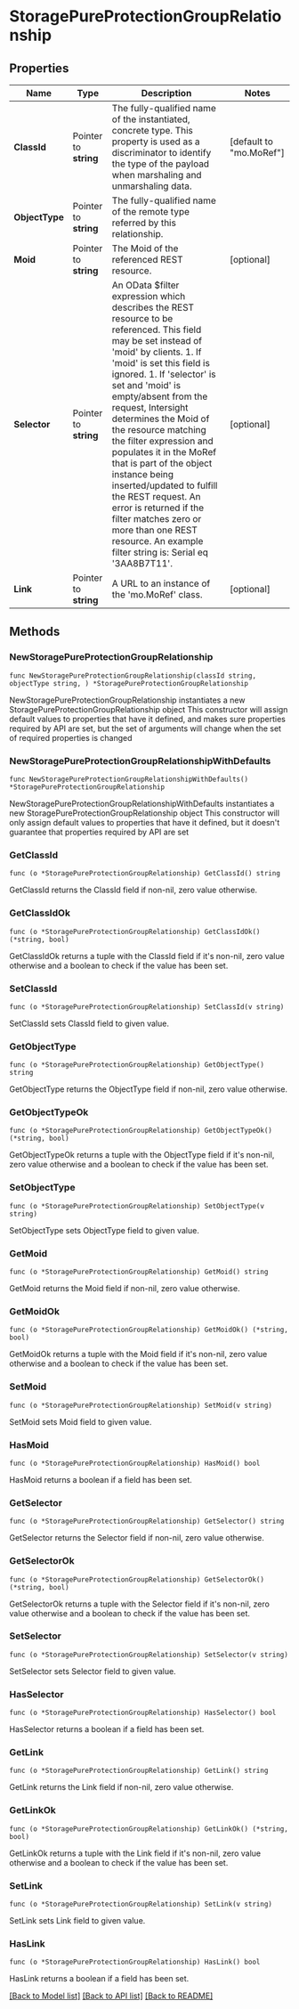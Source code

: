 # StoragePureProtectionGroupRelationship

## Properties

Name | Type | Description | Notes
------------ | ------------- | ------------- | -------------
**ClassId** | Pointer to **string** | The fully-qualified name of the instantiated, concrete type. This property is used as a discriminator to identify the type of the payload when marshaling and unmarshaling data. | [default to "mo.MoRef"]
**ObjectType** | Pointer to **string** | The fully-qualified name of the remote type referred by this relationship. | 
**Moid** | Pointer to **string** | The Moid of the referenced REST resource. | [optional] 
**Selector** | Pointer to **string** | An OData $filter expression which describes the REST resource to be referenced. This field may be set instead of &#39;moid&#39; by clients. 1. If &#39;moid&#39; is set this field is ignored. 1. If &#39;selector&#39; is set and &#39;moid&#39; is empty/absent from the request, Intersight determines the Moid of the resource matching the filter expression and populates it in the MoRef that is part of the object instance being inserted/updated to fulfill the REST request. An error is returned if the filter matches zero or more than one REST resource. An example filter string is: Serial eq &#39;3AA8B7T11&#39;. | [optional] 
**Link** | Pointer to **string** | A URL to an instance of the &#39;mo.MoRef&#39; class. | [optional] 

## Methods

### NewStoragePureProtectionGroupRelationship

`func NewStoragePureProtectionGroupRelationship(classId string, objectType string, ) *StoragePureProtectionGroupRelationship`

NewStoragePureProtectionGroupRelationship instantiates a new StoragePureProtectionGroupRelationship object
This constructor will assign default values to properties that have it defined,
and makes sure properties required by API are set, but the set of arguments
will change when the set of required properties is changed

### NewStoragePureProtectionGroupRelationshipWithDefaults

`func NewStoragePureProtectionGroupRelationshipWithDefaults() *StoragePureProtectionGroupRelationship`

NewStoragePureProtectionGroupRelationshipWithDefaults instantiates a new StoragePureProtectionGroupRelationship object
This constructor will only assign default values to properties that have it defined,
but it doesn't guarantee that properties required by API are set

### GetClassId

`func (o *StoragePureProtectionGroupRelationship) GetClassId() string`

GetClassId returns the ClassId field if non-nil, zero value otherwise.

### GetClassIdOk

`func (o *StoragePureProtectionGroupRelationship) GetClassIdOk() (*string, bool)`

GetClassIdOk returns a tuple with the ClassId field if it's non-nil, zero value otherwise
and a boolean to check if the value has been set.

### SetClassId

`func (o *StoragePureProtectionGroupRelationship) SetClassId(v string)`

SetClassId sets ClassId field to given value.


### GetObjectType

`func (o *StoragePureProtectionGroupRelationship) GetObjectType() string`

GetObjectType returns the ObjectType field if non-nil, zero value otherwise.

### GetObjectTypeOk

`func (o *StoragePureProtectionGroupRelationship) GetObjectTypeOk() (*string, bool)`

GetObjectTypeOk returns a tuple with the ObjectType field if it's non-nil, zero value otherwise
and a boolean to check if the value has been set.

### SetObjectType

`func (o *StoragePureProtectionGroupRelationship) SetObjectType(v string)`

SetObjectType sets ObjectType field to given value.


### GetMoid

`func (o *StoragePureProtectionGroupRelationship) GetMoid() string`

GetMoid returns the Moid field if non-nil, zero value otherwise.

### GetMoidOk

`func (o *StoragePureProtectionGroupRelationship) GetMoidOk() (*string, bool)`

GetMoidOk returns a tuple with the Moid field if it's non-nil, zero value otherwise
and a boolean to check if the value has been set.

### SetMoid

`func (o *StoragePureProtectionGroupRelationship) SetMoid(v string)`

SetMoid sets Moid field to given value.

### HasMoid

`func (o *StoragePureProtectionGroupRelationship) HasMoid() bool`

HasMoid returns a boolean if a field has been set.

### GetSelector

`func (o *StoragePureProtectionGroupRelationship) GetSelector() string`

GetSelector returns the Selector field if non-nil, zero value otherwise.

### GetSelectorOk

`func (o *StoragePureProtectionGroupRelationship) GetSelectorOk() (*string, bool)`

GetSelectorOk returns a tuple with the Selector field if it's non-nil, zero value otherwise
and a boolean to check if the value has been set.

### SetSelector

`func (o *StoragePureProtectionGroupRelationship) SetSelector(v string)`

SetSelector sets Selector field to given value.

### HasSelector

`func (o *StoragePureProtectionGroupRelationship) HasSelector() bool`

HasSelector returns a boolean if a field has been set.

### GetLink

`func (o *StoragePureProtectionGroupRelationship) GetLink() string`

GetLink returns the Link field if non-nil, zero value otherwise.

### GetLinkOk

`func (o *StoragePureProtectionGroupRelationship) GetLinkOk() (*string, bool)`

GetLinkOk returns a tuple with the Link field if it's non-nil, zero value otherwise
and a boolean to check if the value has been set.

### SetLink

`func (o *StoragePureProtectionGroupRelationship) SetLink(v string)`

SetLink sets Link field to given value.

### HasLink

`func (o *StoragePureProtectionGroupRelationship) HasLink() bool`

HasLink returns a boolean if a field has been set.


[[Back to Model list]](../README.md#documentation-for-models) [[Back to API list]](../README.md#documentation-for-api-endpoints) [[Back to README]](../README.md)


